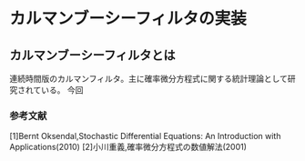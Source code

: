 # カルマンブーシーフィルタの実装
## カルマンブーシーフィルタとは
連続時間版のカルマンフィルタ。主に確率微分方程式に関する統計理論として研究されている。 
今回



### 参考文献
[1]Bernt Oksendal,Stochastic Differential Equations: An Introduction with Applications(2010)
[2]小川重義,確率微分方程式の数値解法(2001)

